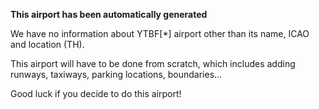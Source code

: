 **This airport has been automatically generated**

We have no information about YTBF[*] airport other than its name, ICAO and location (TH).

This airport will have to be done from scratch, which includes adding runways, taxiways, parking locations, boundaries...

Good luck if you decide to do this airport!